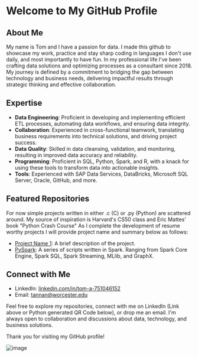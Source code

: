 # Welcome to My GitHub Profile



## About Me

My name is Tom and I have a passion for data. I made this github to showcase my work, practice and stay sharp coding in languages I don't use daily, 
and most importantly to have fun. In my professional life I've been crafting data solutions and optimizing processes as a consultant since 2018. 
My journey is defined by a commitment to bridging the gap between technology and business needs, delivering impactful results through strategic 
thinking and effective collaboration.


## Expertise

- **Data Engineering**: Proficient in developing and implementing efficient ETL processes, automating data workflows, and ensuring data integrity.
- **Collaboration**: Experienced in cross-functional teamwork, translating business requirements into technical solutions, and driving project success.
- **Data Quality**: Skilled in data cleansing, validation, and monitoring, resulting in improved data accuracy and reliability.
- **Programming**: Proficient in SQL, Python, Spark, and R, with a knack for using these tools to transform data into actionable insights.
- **Tools**: Experienced with SAP Data Services, DataBricks, Microsoft SQL Server, Oracle, GitHub, and more.


## Featured Repositories

For now simple projects written in either .c (C) or .py (Python) are scattered around. My source of inspiration is Harvard's CS50 class and
Eric Mattes' book "Python Crash Course"
As I complete the development of resume worthy projects I will provide project name and summary below as follows:
  
- [Project Name 1](https://www.linkedin.com/in/tom-a-751046152/): A brief description of the project.
- [PySpark](https://github.com/14annant/tannan/tree/main/Python_projects/Spark): A series of scripts written in Spark. Ranging from Spark Core Engine, Spark SQL, Spark Streaming, MLlib, and GraphX.
  

## Connect with Me

- LinkedIn: [linkedin.com/in/tom-a-751046152](https://www.linkedin.com/in/tom-a-751046152/)
- Email: [tannan@worcester.edu](mailto:tannan@worcester.edu)



Feel free to explore my repositories, connect with me on LinkedIn (Link above or Python generated QR Code below), or drop me an email. I'm always open to collaboration and discussions about data, technology, and business solutions.

Thank you for visiting my GitHub profile!

![image](https://github.com/14annant/tannan/assets/142847537/65402faa-1207-437d-8fed-216b535674e7)
